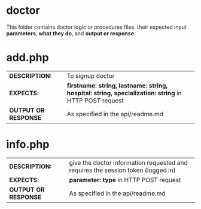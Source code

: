 # doctor  
This folder contains doctor logic or procedures files, their expected input **parameters**, **what they do**, and **output or response**.
  
 
    
# add.php
|   |   |
|---|---|
| **DESCRIPTION:**  | To signup doctor   |
| **EXPECTS:**  |  **firstname: string, lastname: string, hospital: string, specialization: string** in HTTP POST request |
| **OUTPUT OR RESPONSE** | As specified in the api/readme.md   |  
  
    
# info.php
|   |   |
|---|---|
| **DESCRIPTION:**  | give the doctor information requested and requires the session token (logged in)   |
| **EXPECTS:**  |  **parameter: type** in HTTP POST request |
| **OUTPUT OR RESPONSE** | As specified in the api/readme.md   |  
  
    
